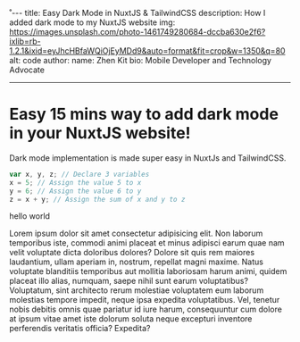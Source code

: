 ˚---
title: Easy Dark Mode in NuxtJS & TailwindCSS
description: How I added dark mode to my NuxtJS website
img: https://images.unsplash.com/photo-1461749280684-dccba630e2f6?ixlib=rb-1.2.1&ixid=eyJhcHBfaWQiOjEyMDd9&auto=format&fit=crop&w=1350&q=80
alt: code
author:
name: Zhen Kit
bio: Mobile Developer and Technology Advocate

---

# Easy 15 mins way to add dark mode in your NuxtJS website!

Dark mode implementation is made super easy in NuxtJs and TailwindCSS.

```javascript
var x, y, z; // Declare 3 variables
x = 5; // Assign the value 5 to x
y = 6; // Assign the value 6 to y
z = x + y; // Assign the sum of x and y to z
```

hello world

Lorem ipsum dolor sit amet consectetur adipisicing elit. Non laborum temporibus iste, commodi animi placeat et minus adipisci earum quae nam velit voluptate dicta doloribus dolores? Dolore sit quis rem maiores laudantium, ullam aperiam in, nostrum, repellat magni maxime. Natus voluptate blanditiis temporibus aut mollitia laboriosam harum animi, quidem placeat illo alias, numquam, saepe nihil sunt earum voluptatibus? Voluptatum, sint architecto rerum molestiae voluptatem eum laborum molestias tempore impedit, neque ipsa expedita voluptatibus. Vel, tenetur nobis debitis omnis quae pariatur id iure harum, consequuntur cum dolore at ipsum vitae amet iste dolorum soluta neque excepturi inventore perferendis veritatis officia? Expedita?
